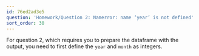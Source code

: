 ```yaml
---
id: 76ed2ad3e5
question: 'Homework/Question 2: Namerror: name ‘year’ is not defined'
sort_order: 30
---
```


For question 2, which requires you to prepare the dataframe with the output, you need to first define the `year` and `month` as integers.